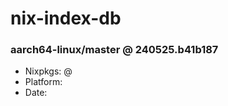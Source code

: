 # nix-index-db
### aarch64-linux/master @ 240525.b41b187
- Nixpkgs: @[](https://github.com/NixOS/nixpkgs/commit/b41b187442fe006f4a1f94bd5f18c0d456017f43)
- Platform: 
- Date: 
